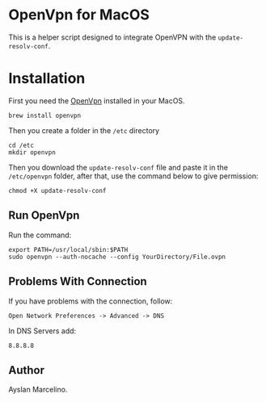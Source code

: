 # OpenVpn for MacOS

This is a helper script designed to integrate OpenVPN with the `update-resolv-conf`.


# Installation

First you need the [OpenVpn](https://openvpn.net/vpn-server-resources/connecting-to-access-server-with-macos/) installed in your MacOS.

    brew install openvpn

Then you create a folder in the `/etc` directory

    cd /etc
    mkdir openvpn

Then you download the `update-resolv-conf` file and paste it in the `/etc/openvpn` folder, after that, use the command below to give permission:

    chmod +X update-resolv-conf
    

## Run OpenVpn

Run the command:

    export PATH=/usr/local/sbin:$PATH
    sudo openvpn --auth-nocache --config YourDirectory/File.ovpn

## Problems With Connection

If you have problems with the connection, follow:

`Open Network Preferences -> Advanced -> DNS`

In DNS Servers add:

`8.8.8.8`

## Author

Ayslan Marcelino.